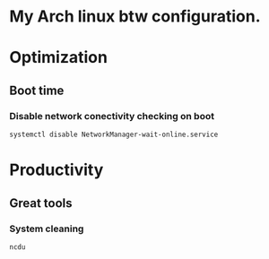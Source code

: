# My Arch linux btw configuration.

# Optimization
## Boot time
### Disable network conectivity checking on boot
`systemctl disable NetworkManager-wait-online.service`

# Productivity
## Great tools
### System cleaning
`ncdu`

